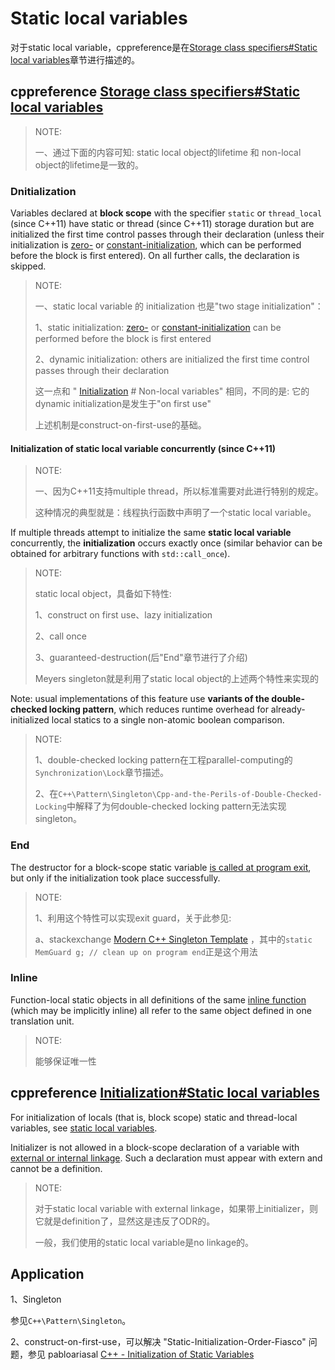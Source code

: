 # Static local variables

对于static local variable，cppreference是在[Storage class specifiers#Static local variables](https://en.cppreference.com/w/cpp/language/storage_duration#Static_local_variables)章节进行描述的。

## cppreference [Storage class specifiers#Static local variables](https://en.cppreference.com/w/cpp/language/storage_duration#Static_local_variables)

> NOTE: 
>
> 一、通过下面的内容可知: static local object的lifetime 和 non-local object的lifetime是一致的。

### Dnitialization

Variables declared at **block scope** with the specifier `static` or `thread_local` (since C++11) have static or thread (since C++11) storage duration but are initialized the first time control passes through their declaration (unless their initialization is [zero-](https://en.cppreference.com/w/cpp/language/zero_initialization) or [constant-initialization](https://en.cppreference.com/w/cpp/language/constant_initialization), which can be performed before the block is first entered). On all further calls, the declaration is skipped.

> NOTE: 
>
> 一、static local variable 的 initialization 也是"two stage initialization"：
>
> 1、static initialization: [zero-](https://en.cppreference.com/w/cpp/language/zero_initialization) or [constant-initialization](https://en.cppreference.com/w/cpp/language/constant_initialization) can be performed before the block is first entered
>
> 2、dynamic initialization: others are initialized the first time control passes through their declaration
>
> 这一点和 " [Initialization](https://en.cppreference.com/w/cpp/language/initialization) # Non-local variables" 相同，不同的是: 它的dynamic initialization是发生于"on first use"
>
> 上述机制是construct-on-first-use的基础。



#### Initialization of static local variable concurrently (since C++11)

> NOTE: 
>
> 一、因为C++11支持multiple thread，所以标准需要对此进行特别的规定。
>
> 这种情况的典型就是：线程执行函数中声明了一个static local variable。

If multiple threads attempt to initialize the same **static local variable** concurrently, the **initialization** occurs exactly once (similar behavior can be obtained for arbitrary functions with `std::call_once`).

> NOTE:
>
> static local object，具备如下特性:
>
> 1、construct on first use、lazy initialization
>
> 2、call once 
>
> 3、guaranteed-destruction(后"End"章节进行了介绍)
>
> Meyers singleton就是利用了static local object的上述两个特性来实现的

Note: usual implementations of this feature use **variants of the double-checked locking pattern**, which reduces runtime overhead for already-initialized local statics to a single non-atomic boolean comparison.

> NOTE: 
>
> 1、double-checked locking pattern在工程parallel-computing的`Synchronization\Lock`章节描述。
>
> 2、在`C++\Pattern\Singleton\Cpp-and-the-Perils-of-Double-Checked-Locking`中解释了为何double-checked locking pattern无法实现singleton。

### End

The destructor for a block-scope static variable [is called at program exit](https://en.cppreference.com/w/cpp/utility/program/exit), but only if the initialization took place successfully.

> NOTE: 
>
> 1、利用这个特性可以实现exit guard，关于此参见:
>
> a、stackexchange [Modern C++ Singleton Template](https://codereview.stackexchange.com/questions/173929/modern-c-singleton-template) ，其中的`static MemGuard g; // clean up on program end`正是这个用法

### Inline

Function-local static objects in all definitions of the same [inline function](https://en.cppreference.com/w/cpp/language/inline) (which may be implicitly inline) all refer to the same object defined in one translation unit.

> NOTE: 
>
> 能够保证唯一性



## cppreference [Initialization#Static local variables](https://en.cppreference.com/w/cpp/language/initialization#Static_local_variables)

For initialization of locals (that is, block scope) static and thread-local variables, see [static local variables](https://en.cppreference.com/w/cpp/language/storage_duration#Static_local_variables).

Initializer is not allowed in a block-scope declaration of a variable with [external or internal linkage](https://en.cppreference.com/w/cpp/language/storage_duration#Linkage). Such a declaration must appear with extern and cannot be a definition.

> NOTE: 
>
> 对于static local variable with external linkage，如果带上initializer，则它就是definition了，显然这是违反了ODR的。
>
> 一般，我们使用的static local variable是no linkage的。

## Application

1、Singleton

参见`C++\Pattern\Singleton`。

2、construct-on-first-use，可以解决 "Static-Initialization-Order-Fiasco" 问题，参见 pabloariasal [C++ - Initialization of Static Variables](https://pabloariasal.github.io/2020/01/02/static-variable-initialization/)